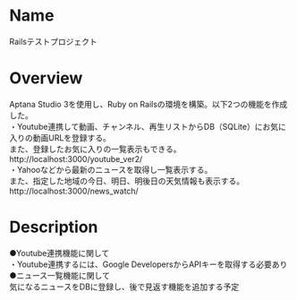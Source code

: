 # Name

Railsテストプロジェクト

# Overview
Aptana Studio 3を使用し、Ruby on Railsの環境を構築。以下2つの機能を作成した。  
・Youtube連携して動画、チャンネル、再生リストからDB（SQLite）にお気に入りの動画URLを登録する。  
また、登録したお気に入りの一覧表示もできる。  
http://localhost:3000/youtube_ver2/  
・Yahooなどから最新のニュースを取得し一覧表示する。  
また、指定した地域の今日、明日、明後日の天気情報も表示する。  
http://localhost:3000/news_watch/  

# Description
●Youtube連携機能に関して  
・Youtube連携するには、Google DevelopersからAPIキーを取得する必要あり  
●ニュース一覧機能に関して  
気になるニュースをDBに登録し、後で見返す機能を追加する予定  
